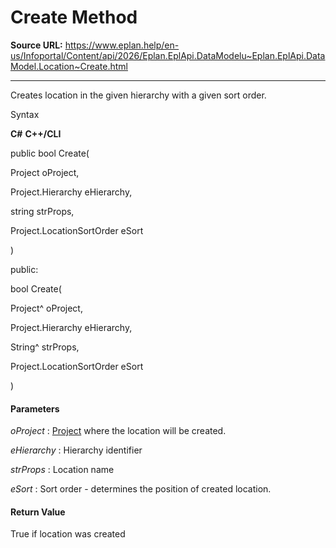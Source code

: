 # Create Method

**Source URL:** https://www.eplan.help/en-us/Infoportal/Content/api/2026/Eplan.EplApi.DataModelu~Eplan.EplApi.DataModel.Location~Create.html

---

Creates location in the given hierarchy with a given sort order.

Syntax

**C#**
**C++/CLI**


public bool Create( 

   Project oProject,

   Project.Hierarchy eHierarchy,

   string strProps,

   Project.LocationSortOrder eSort

)

public:

bool Create( 

   Project^ oProject,

   Project.Hierarchy eHierarchy,

   String^ strProps,

   Project.LocationSortOrder eSort

)


#### Parameters

*oProject*
:   [Project](Eplan.EplApi.DataModelu~Eplan.EplApi.DataModel.Project.html) where the location will be created.

*eHierarchy*
:   Hierarchy identifier

*strProps*
:   Location name

*eSort*
:   Sort order - determines the position of created location.

#### Return Value

True if location was created
